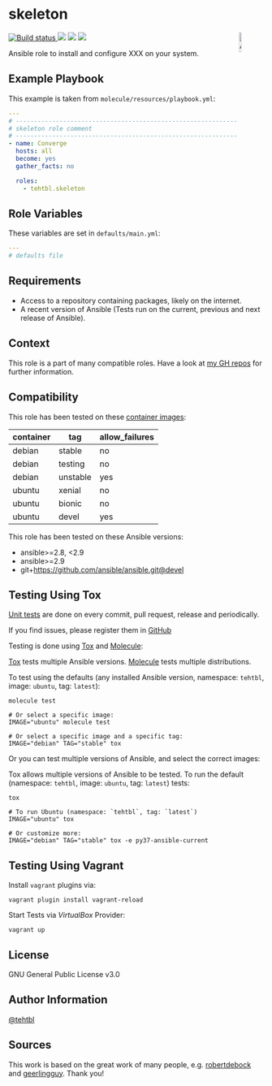 skeleton
=========

<img src="https://docs.ansible.com/ansible-tower/3.2.4/html_ja/installandreference/_static/images/logo_invert.png" width="10%" height="10%" alt="Ansible logo" align="right"/>

<a href="https://travis-ci.org/tehtbl/ansible-role-skeleton">
  <img src="https://travis-ci.org/tehtbl/ansible-role-skeleton.svg?branch=master" alt="Build status"/>
</a>

<!-- get id via: ansible-galaxy info tehtbl.skeleton | grep -i "id:" -->
<img src="https://img.shields.io/ansible/role/44496"/>
<img src="https://img.shields.io/ansible/quality/44496"/>
<img src="https://img.shields.io/ansible/role/d/44496"/>

Ansible role to install and configure XXX on your system.

Example Playbook
----------------

This example is taken from `molecule/resources/playbook.yml`:

```yaml
---
# ------------------------------------------------------------------------
# skeleton role comment 
# ------------------------------------------------------------------------
- name: Converge
  hosts: all
  become: yes
  gather_facts: no

  roles:
    - tehtbl.skeleton
```

Role Variables
--------------

These variables are set in `defaults/main.yml`:

```yaml
---
# defaults file

```

Requirements
------------

- Access to a repository containing packages, likely on the internet.
- A recent version of Ansible (Tests run on the current, previous and next release of Ansible).

Context
-------

This role is a part of many compatible roles. Have a look at [my GH repos](https://github.com/tehtbl?utf8=%E2%9C%93&tab=repositories&q=ansible-role&type=&language=) for further information.

Compatibility
-------------

This role has been tested on these [container images](https://hub.docker.com/):

|container|tag|allow_failures|
|---------|---|--------------|
|debian|stable|no|
|debian|testing|no|
|debian|unstable|yes|
|ubuntu|xenial|no|
|ubuntu|bionic|no|
|ubuntu|devel|yes|

This role has been tested on these Ansible versions:

- ansible>=2.8, <2.9
- ansible>=2.9
- git+https://github.com/ansible/ansible.git@devel

Testing Using Tox
-----------------

[Unit tests](https://travis-ci.org/tehtbl/ansible-role-skeleton) are done on every commit, pull request, release and periodically.

If you find issues, please register them in [GitHub](https://github.com/tehtbl/ansible-role-skeleton/issues)

Testing is done using [Tox](https://tox.readthedocs.io/en/latest/) and [Molecule](https://github.com/ansible/molecule):

[Tox](https://tox.readthedocs.io/en/latest/) tests multiple Ansible versions. [Molecule](https://github.com/ansible/molecule) tests multiple distributions.

To test using the defaults (any installed Ansible version, namespace: `tehtbl`, image: `ubuntu`, tag: `latest`):

```
molecule test

# Or select a specific image:
IMAGE="ubuntu" molecule test

# Or select a specific image and a specific tag:
IMAGE="debian" TAG="stable" tox
```

Or you can test multiple versions of Ansible, and select the correct images:

Tox allows multiple versions of Ansible to be tested. To run the default (namespace: `tehtbl`, image: `ubuntu`, tag: `latest`) tests:

```
tox

# To run Ubuntu (namespace: `tehtbl`, tag: `latest`)
IMAGE="ubuntu" tox

# Or customize more:
IMAGE="debian" TAG="stable" tox -e py37-ansible-current
```

Testing Using Vagrant
---------------------

Install `vagrant` plugins via:
```
vagrant plugin install vagrant-reload
```

Start Tests via *VirtualBox* Provider:
```
vagrant up
```

License
-------

GNU General Public License v3.0

Author Information
------------------

[@tehtbl](https://github.com/tehtbl)

Sources
-------

This work is based on the great work of many people, e.g. [robertdebock](https://github.com/robertdebock) and [geerlingguy](https://github.com/geerlingguy). Thank you!

